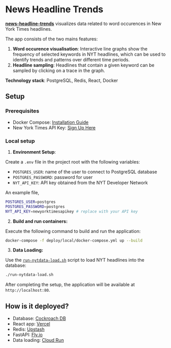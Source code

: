 # News Headline Trends

[**news-headline-trends**](https://news-headline-trends.vercel.app) visualizes data related to word occurences in New York Times headlines. 

The app consists of the two mains features:

1. **Word occurence visualisation**: Interactive line graphs show the frequency of selected keywords in NYT headlines, which can be used to identify trends and patterns over different time periods.
2. **Headline sampling**: Headlines that contain a given keyword can be sampled by clicking on a trace in the graph.

**Technology stack**: PostgreSQL, Redis, React, Docker

## Setup

### Prerequisites

- Docker Compose: [Installation Guide](https://docs.docker.com/compose/install/)
- New York Times API Key: [Sign Up Here](https://developer.nytimes.com)

### Local setup

1. **Environment Setup**:

Create a `.env` file in the project root with the following variables:

- `POSTGRES_USER`: name of the user to connect to PostgreSQL database
- `POSTGRES_PASSWORD`: password for user
- `NYT_API_KEY`: API key obtained from the NYT Developer Network

An example file,

```bash
POSTGRES_USER=postgres
POSTGRES_PASSWORD=postgres
NYT_API_KEY=newyorktimesapikey # replace with your API key
```

2. **Build and run containers:**

Execute the following command to build and run the application:

```bash
docker-compose -f deploy/local/docker-compose.yml up --build
```

3. **Data Loading:**

Use the [`run-nytdata-load.sh`](run-nytdata-load.sh) script to load NYT headlines into the database:

```bash
./run-nytdata-load.sh
```

After completing the setup, the application will be available at `http://localhost:80`.

## How is it deployed?

- Database: [Cockroach DB](https://www.cockroachlabs.com)
- React app: [Vercel](https://vercel.com)
- Redis: [Upstash](https://upstash.com)
- FastAPI: [Fly.io](https://fly.io)
- Data loading: [Cloud Run](https://cloud.google.com/run)
